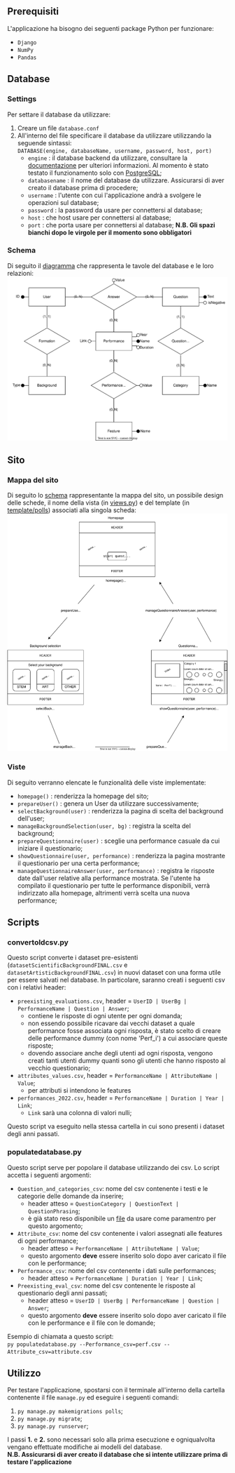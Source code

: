 ## Prerequisiti
L'applicazione ha bisogno dei seguenti package Python per funzionare:
- `Django`
- `NumPy`
- `Pandas`

## Database
### Settings
Per settare il database da utilizzare:
1. Creare un file `database.conf`
2. All'interno del file specificare il database da utilizzare utilizzando la seguende sintassi:<br>
`DATABASE(engine, databaseName, username, password, host, port)`
    - `engine` : il database backend da utilizzare, consultare la [documentazione](https://docs.djangoproject.com/en/4.0/topics/install/#database-installation) per ulteriori informazioni. Al momento è stato testato il funzionamento solo con [PostgreSQL](https://www.postgresql.org/);
    - `databasename` : il nome del database da utilizzare. Assicurarsi di aver creato il database prima di procedere;
    - `username` : l'utente con cui l'applicazione andrà a svolgere le operazioni sul database;
    - `password` : la password da usare per connettersi al database;
    - `host` : che host usare per connettersi al database;
    - `port` : che porta usare per connettersi al database;
**N.B. Gli spazi bianchi dopo le virgole per il momento sono obbligatori**

### Schema
Di seguito il [diagramma](./dbschema.svg) che rappresenta le tavole del database e le loro relazioni:
![database schema](dbschema.svg)

## Sito
### Mappa del sito
Di seguito lo [schema](./sitemap.svg) rappresentante la mappa del sito, un possibile design delle schede, il nome della vista (in [views.py](./polls/views.py)) e del template (in [template/polls](./polls/templates/polls/)) associati alla singola scheda:
![site map](sitemap.svg)

### Viste
Di seguito verranno elencate le funzionalità delle viste implementate:
- `homepage()` : renderizza la homepage del sito;
- `prepareUser()` : genera un User da utilizzare successivamente;
- `selectBackground(user)` : renderizza la pagina di scelta del background dell'user;
- `manageBackgroundSelection(user, bg)` : registra la scelta del background;
- `prepareQuestionnaire(user)` : sceglie una performance casuale da cui iniziare il questionario;
- `showQuestionnaire(user, performance)` : renderizza la pagina mostrante il questionario per una certa performance;
- `manageQuestionnaireAnswer(user, performance)` : registra le risposte date dall'user relative alla performance mostrata. Se l'utente ha compilato il questionario per tutte le performance disponibili, verrà indirizzato alla homepage, altrimenti verrà scelta una nuova performance;

## Scripts
### convertoldcsv.py
Questo script converte i dataset pre-esistenti (`datasetScientificBackgroundFINAL.csv` e `datasetArtisticBackgroundFINAL.csv`) in nuovi dataset con una forma utile per essere salvati nel database.
In particolare, saranno creati i seguenti csv con i relativi header:
- `preexisting_evaluations.csv`, header = `UserID | UserBg | PerformanceName | Question | Answer`;
    - contiene le risposte di ogni utente per ogni domanda;
    - non essendo possibile ricavare dai vecchi dataset a quale performance fosse associata ogni risposta, è stato scelto di creare delle performance dummy (con nome 'Perf_i') a cui associare queste risposte;
    - dovendo associare anche degli utenti ad ogni risposta, vengono creati tanti utenti dummy quanti sono gli utenti che hanno risposto al vecchio questionario;
- `attributes_values.csv`, header = `PerformanceName | AttributeName | Value`;
    - per attributi si intendono le features
- `performances_2022.csv`, header = `PerformanceName | Duration | Year | Link`;
    - `Link` sarà una colonna di valori nulli;

Questo script va eseguito nella stessa cartella in cui sono presenti i dataset degli anni passati.

### populatedatabase.py
Questo script serve per popolare il database utilizzando dei csv. Lo script accetta i seguenti argomenti:
- `Question_and_categories_csv`: nome del csv contenente i testi e le categorie delle domande da inserire;
    - header atteso = `QuestionCategory | QuestionText | QuestionPhrasing`;
    - è già stato reso disponibile un [file](./questions.csv) da usare come paramentro per questo argomento;
- `Attribute_csv`: nome del csv contenente i valori assegnati alle features di ogni performance;
    - header atteso = `PerformanceName | AttributeName | Value`;
    - questo argomento **deve** essere inserito solo dopo aver caricato il file con le performance;
- `Performance_csv`: nome del csv contenente i dati sulle performances;
    - header atteso = `PerformanceName | Duration | Year | Link`;
- `Preexisting_eval_csv`: nome del csv contenente le risposte al questionario degli anni passati;
    - header atteso = `UserID | UserBg | PerformanceName | Question | Answer`;
    - questo argomento **deve** essere inserito solo dopo aver caricato il file con le performance e il file con le domande;

Esempio di chiamata a questo script:<br>
`py populatedatabase.py --Performance_csv=perf.csv --Attribute_csv=attribute.csv`

## Utilizzo
Per testare l'applicazione, spostarsi con il terminale all'interno della cartella contenente il file `manage.py` ed eseguire i seguenti comandi:
1. `py manage.py makemigrations polls`;
2. `py manage.py migrate`;
3. `py manage.py runserver`;

I passi **1.** e **2.** sono necessari solo alla prima esecuzione e ogniqualvolta vengano effettuate modifiche ai modelli del database.<br>
**N.B. Assicurarsi di aver creato il database che si intente utilizzare prima di testare l'applicazione**
